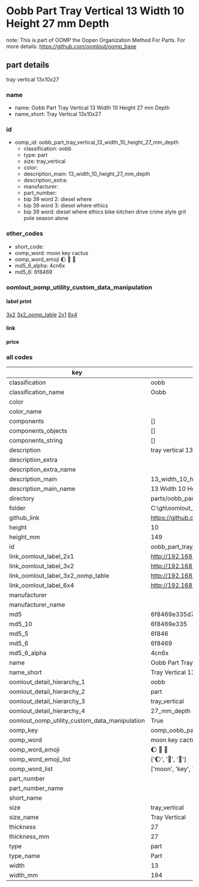 # Oobb Part Tray Vertical 13 Width 10 Height 27 mm Depth  

note: This is part of OOMP the Oopen Organization Method For Parts. For more details: https://github.com/oomlout/oomp_base

##  part details
  



tray vertical 13x10x27



### name
* name: Oobb Part Tray Vertical 13 Width 10 Height 27 mm Depth
* name_short: Tray Vertical 13x10x27 
### id
* oomp_id: oobb_part_tray_vertical_13_width_10_height_27_mm_depth
  * classification: oobb
  * type: part
  * size: tray_vertical
  * color: 
  * description_main: 13_width_10_height_27_mm_depth
  * description_extra: 
  * manufacturer: 
  * part_number: 
  * bip 39 word 2: diesel where
  * bip 39 word 3: diesel where ethics
  * bip 39 word: diesel where ethics bike kitchen drive crime style grit pole season alone

### other_codes
* short_code: 
* oomp_word: moon key cactus
* oomp_word_emoji :moon: :key: :cactus:
* md5_6_alpha: 4cn6x
* md5_6: 6f8469






### oomlout_oomp_utility_custom_data_manipulation
#### label print
[3x2](http://192.168.1.245:1112/?label=oomp%204cn6x)
[3x2_oomp_table](http://192.168.1.108:1112/?label=oomp%204cn6x)
[2x1](http://192.168.1.242:1112/?label=oomp%204cn6x)
[6x4](http://192.168.1.55:1112/?label=oomp%204cn6x)    

#### link

                              

#### price







### all codes 
| key | value |  
| --- | --- |  
| classification | oobb |  
| classification_name | Oobb |  
| color |  |  
| color_name |  |  
| components | [] |  
| components_objects | [] |  
| components_string | [] |  
| description | tray vertical 13x10x27 |  
| description_extra |  |  
| description_extra_name |  |  
| description_main | 13_width_10_height_27_mm_depth |  
| description_main_name | 13 Width 10 Height 27 mm Depth |  
| directory | parts/oobb_part_tray_vertical_13_width_10_height_27_mm_depth |  
| folder | C:\gh\oomlout_oobb_version_4_generated_parts\parts\oobb_part_tray_vertical_13_width_10_height_27_mm_depth |  
| github_link | https://github.com/oomlout/oomlout_oomp_part_src/tree/main/parts/oobb_part_tray_vertical_13_width_10_height_27_mm_depth |  
| height | 10 |  
| height_mm | 149 |  
| id | oobb_part_tray_vertical_13_width_10_height_27_mm_depth |  
| link_oomlout_label_2x1 | http://192.168.1.242:1112/?label=oomp%204cn6x |  
| link_oomlout_label_3x2 | http://192.168.1.245:1112/?label=oomp%204cn6x |  
| link_oomlout_label_3x2_oomp_table | http://192.168.1.108:1112/?label=oomp%204cn6x |  
| link_oomlout_label_6x4 | http://192.168.1.55:1112/?label=oomp%204cn6x |  
| manufacturer |  |  
| manufacturer_name |  |  
| md5 | 6f8469e335d7c6710d3d81629b7e91ec |  
| md5_10 | 6f8469e335 |  
| md5_5 | 6f846 |  
| md5_6 | 6f8469 |  
| md5_6_alpha | 4cn6x |  
| name | Oobb Part Tray Vertical 13 Width 10 Height 27 mm Depth |  
| name_short | Tray Vertical 13x10x27  |  
| oomlout_detail_hierarchy_1 | oobb |  
| oomlout_detail_hierarchy_2 | part |  
| oomlout_detail_hierarchy_3 | tray_vertical |  
| oomlout_detail_hierarchy_4 | 27_mm_depth |  
| oomlout_oomp_utility_custom_data_manipulation | True |  
| oomp_key | oomp_oobb_part_tray_vertical_13_width_10_height_27_mm_depth |  
| oomp_word | moon key cactus |  
| oomp_word_emoji | :moon: :key: :cactus: |  
| oomp_word_emoji_list | [':moon:', ':key:', ':cactus:'] |  
| oomp_word_list | ['moon', 'key', 'cactus'] |  
| part_number |  |  
| part_number_name |  |  
| short_name |  |  
| size | tray_vertical |  
| size_name | Tray Vertical |  
| thickness | 27 |  
| thickness_mm | 27 |  
| type | part |  
| type_name | Part |  
| width | 13 |  
| width_mm | 194 |  
